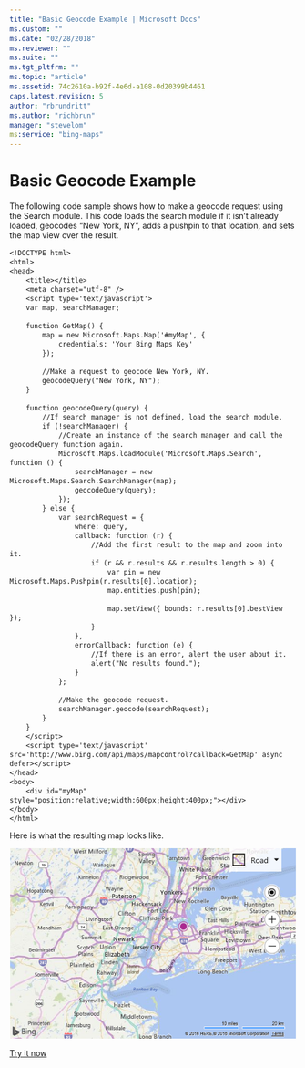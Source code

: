 ```yaml
---
title: "Basic Geocode Example | Microsoft Docs"
ms.custom: ""
ms.date: "02/28/2018"
ms.reviewer: ""
ms.suite: ""
ms.tgt_pltfrm: ""
ms.topic: "article"
ms.assetid: 74c2610a-b92f-4e6d-a108-0d20399b4461
caps.latest.revision: 5
author: "rbrundritt"
ms.author: "richbrun"
manager: "stevelom"
ms:service: "bing-maps"
---
```

# Basic Geocode Example
The following code sample shows how to make a geocode request using the Search module. This code loads the search module if it isn’t already loaded, geocodes “New York, NY”, adds a pushpin to that location, and sets the map view over the result.

```
<!DOCTYPE html>
<html>
<head>
    <title></title>
    <meta charset="utf-8" />
    <script type='text/javascript'>
    var map, searchManager;

    function GetMap() {
        map = new Microsoft.Maps.Map('#myMap', {
            credentials: 'Your Bing Maps Key'
        });

        //Make a request to geocode New York, NY.
        geocodeQuery("New York, NY");
    }

    function geocodeQuery(query) {
        //If search manager is not defined, load the search module.
        if (!searchManager) {
            //Create an instance of the search manager and call the geocodeQuery function again.
            Microsoft.Maps.loadModule('Microsoft.Maps.Search', function () {
                searchManager = new Microsoft.Maps.Search.SearchManager(map);
                geocodeQuery(query);
            });
        } else {
            var searchRequest = {
                where: query,
                callback: function (r) {
                    //Add the first result to the map and zoom into it.
                    if (r && r.results && r.results.length > 0) {
                        var pin = new Microsoft.Maps.Pushpin(r.results[0].location);
                        map.entities.push(pin);

                        map.setView({ bounds: r.results[0].bestView });
                    }
                },
                errorCallback: function (e) {
                    //If there is an error, alert the user about it.
                    alert("No results found.");
                }
            };

            //Make the geocode request.
            searchManager.geocode(searchRequest);
        }
    }
    </script>
    <script type='text/javascript' src='http://www.bing.com/api/maps/mapcontrol?callback=GetMap' async defer></script>
</head>
<body>
    <div id="myMap" style="position:relative;width:600px;height:400px;"></div>
</body>
</html>
```

Here is what the resulting map looks like.

![Geocoding Result on a Map](../v8-web-control/media/bmv8-basicgecodeexample.png)

[Try it now](http://bingmapsv8samples.azurewebsites.net/#Geocode)
